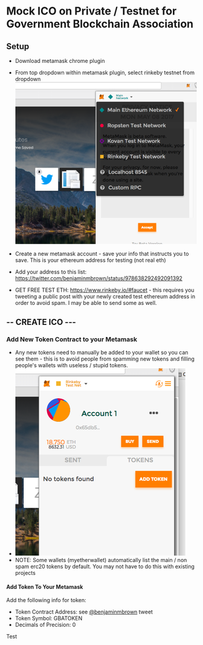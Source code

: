 # Mock ICO on Private / Testnet for Government Blockchain Association

## Setup

* Download metamask chrome plugin
* From top dropdown within metamask plugin, select rinkeby testnet from dropdown ![select network metamask](metamask-network-options.png "Select network metamask")

* Create a new metamask account - save your info that instructs you to save. This is your ethereum address for testing (not real eth)
* Add your address to this list: https://twitter.com/benjaminmbrown/status/978638292492091392
* GET FREE TEST ETH: https://www.rinkeby.io/#faucet - this requires you tweeting a public post with your newly created test ethereum address in order to avoid spam. I may be able to send some as well.

## -- CREATE ICO ---

### Add New Token Contract to your Metamask

* Any new tokens need to manually be added to your wallet so you can see them - this is to avoid people from spamming new tokens and filling people's wallets with useless / stupid tokens.
* ![add token metamask](metamask-add-token.png "Add token metamask")
* NOTE: Some wallets (myetherwallet) automatically list the main / non spam erc20 tokens by default. You may not have to do this with existing projects

#### Add Token To Your Metamask

Add the following info for token:

* Token Contract Address: see [@benjaminmbrown](http://twitter.com/benjaminmbrown) tweet
* Token Symbol: GBATOKEN
* Decimals of Precision: 0

Test
